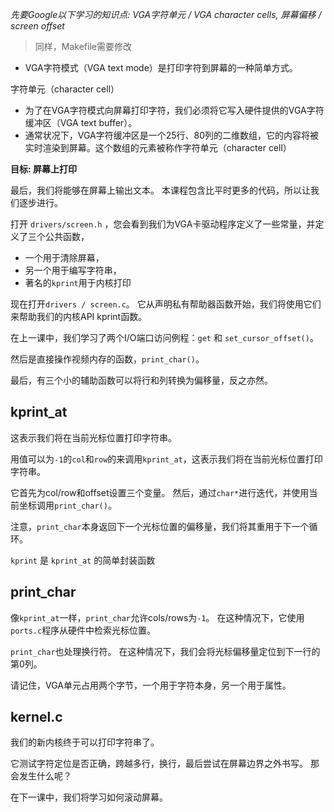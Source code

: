 *先要Google以下学习的知识点: VGA字符单元 / VGA character cells, 屏幕偏移 / screen offset*

> 同样，Makefile需要修改

* VGA字符模式（VGA text mode）是打印字符到屏幕的一种简单方式。

字符单元（character cell）
* 为了在VGA字符模式向屏幕打印字符，我们必须将它写入硬件提供的VGA字符缓冲区（VGA text buffer）。
* 通常状况下，VGA字符缓冲区是一个25行、80列的二维数组，它的内容将被实时渲染到屏幕。这个数组的元素被称作字符单元（character cell）

**目标: 屏幕上打印**

最后，我们将能够在屏幕上输出文本。 本课程包含比平时更多的代码，所以让我们逐步进行。

打开 `drivers/screen.h` ，您会看到我们为VGA卡驱动程序定义了一些常量，并定义了三个公共函数，
- 一个用于清除屏幕，
- 另一个用于编写字符串，
- 著名的`kprint`用于内核打印

现在打开`drivers / screen.c`。 它从声明私有帮助器函数开始，我们将使用它们来帮助我们的内核API kprint函数。

在上一课中，我们学习了两个I/O端口访问例程：`get` 和 `set_cursor_offset()`。

然后是直接操作视频内存的函数，`print_char()`。

最后，有三个小的辅助函数可以将行和列转换为偏移量，反之亦然。

kprint_at
---------

这表示我们将在当前光标位置打印字符串。

用值可以为`-1`的`col`和`row`的来调用`kprint_at`，这表示我们将在当前光标位置打印字符串。

它首先为col/row和offset设置三个变量。 然后，通过`char*`进行迭代，并使用当前坐标调用`print_char()`。

注意，`print_char`本身返回下一个光标位置的偏移量，我们将其重用于下一个循环。

`kprint` 是 `kprint_at` 的简单封装函数


print_char
----------

像`kprint_at`一样，`print_char`允许cols/rows为`-1`。 在这种情况下，它使用`ports.c`程序从硬件中检索光标位置。

`print_char`也处理换行符。 在这种情况下，我们会将光标偏移量定位到下一行的第0列。

请记住，VGA单元占用两个字节，一个用于字符本身，另一个用于属性。

kernel.c
--------

我们的新内核终于可以打印字符串了。

它测试字符定位是否正确，跨越多行，换行，最后尝试在屏幕边界之外书写。 那会发生什么呢？

在下一课中，我们将学习如何滚动屏幕。
